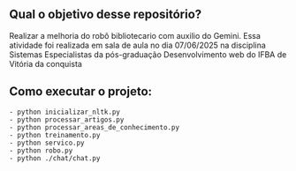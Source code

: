 ## Qual o objetivo desse repositório?

Realizar a melhoria do robô bibliotecario com auxilio do Gemini. Essa atividade foi realizada em sala de aula no dia 07/06/2025 na disciplina Sistemas Especialistas da pós-graduação Desenvolvimento web do IFBA de Vitória da conquista

## Como executar o projeto:

    - python inicializar_nltk.py
    - python processar_artigos.py
    - python processar_areas_de_conhecimento.py
    - python treinamento.py
    - python servico.py
    - python robo.py
    - python ./chat/chat.py

